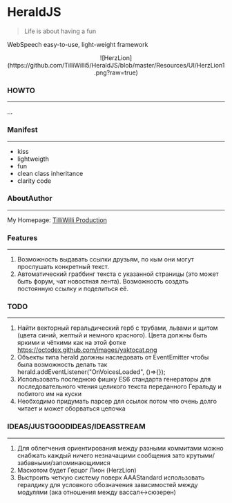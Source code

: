 # **HeraldJS**

> Life is about having a fun

WebSpeech easy-to-use, light-weight framework

<center>![HerzLion](https://github.com/TilliWilli5/HeraldJS/blob/master/Resources/UI/HerzLion1.png?raw=true)</center>

### **HOWTO**
---

...

### **Manifest**
---

* kiss
* lightweigth
* fun
* clean class inheritance
* clarity code 

### **AboutAuthor**
---

My Homepage: [TilliWilli Production](https://tilliwilli5.github.io/)

### **Features**
---

1. Возможность выдавать ссылки друзьям, по кым они могут прослушать конкретный текст.
2. Автоматический граббинг текста с указанной страницы (это может быть форум, чат новостная лента). Возможность создать постоянную ссылку и поделиться её.

### **TODO**
---

1. Найти векторный геральдический герб с трубами, львами и щитом (цвета синий, желтый и немного красного). Цвета должны быть яркими и чёткими как на этой фотке https://octodex.github.com/images/yaktocat.png
2. Объекты типа herald должны наследовать от EventEmitter чтобы была возможность делать так herald.addEventListener("OnVoicesLoaded", ()=>{});
3. Использовать последнюю фишку ES6 стандарта генераторы для последовательного чтения целикого текста переданного Геральду и побитого им на куски
4. Необходимо придумать парсер для ссылок потом что очень долго читает и может оборваться цепочка

### **IDEAS/JUSTGOODIDEAS/IDEASSTREAM**
---

1. Для облегчения ориентирования между разными коммитами можно снабжать каждый ничего незначащими сообщения зато крутыми/забавными/запоминающимися
2. Маскотом будет Герцог Лион (HerzLion)
3. Выстроить четкую систему поверх AAAStandard использовать гералдику для условного обозначения зависимостей между модулями (ака отношения между вассал<->сюзерен) 